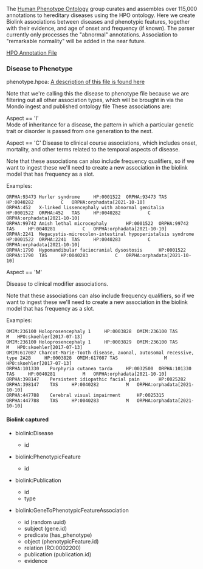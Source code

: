 The [Human Phenotype Ontology](http://human-phenotype-ontology.org) group
curates and assembles over 115,000 annotations to hereditary diseases
using the HPO ontology. Here we create Biolink associations
between diseases and phenotypic features, together with their evidence,
and age of onset and frequency (if known).
The parser currently only processes the "abnormal" annotations.
Association to "remarkable normality" will be added in the near future.

[HPO Annotation File](http://purl.obolibrary.org/obo/hp/hpoa/phenotype.hpoa)


### Disease to Phenotype

phenotype.hpoa: [A description of this file is found here](https://hpo-annotation-qc.readthedocs.io/en/latest/annotationFormat.html#phenotype-hpoa-format)


Note that we're calling this the disease to phenotype file because we are filtering out all other
association types, which will be brought in via the Mondo ingest and published ontology file
These associations are:

Aspect == 'I'  
Mode of inheritance for a disease, the pattern in which a particular genetic trait
or disorder is passed from one generation to the next.

Aspect == 'C'
Disease to clinical course associations, which includes onset, mortality, and other terms
related to the temporal aspects of disease.

Note that these associations can also include frequency qualifiers, so if we want to ingest
these we'll need to create a new association in the biolink model that has frequency as a slot.

Examples:

```csv
ORPHA:93473	Hurler syndrome		HP:0001522	ORPHA:93473	TAS		HP:0040282			C	ORPHA:orphadata[2021-10-10]
ORPHA:452	X-linked lissencephaly with abnormal genitalia		HP:0001522	ORPHA:452	TAS		HP:0040282			C	ORPHA:orphadata[2021-10-10]
ORPHA:99742	Amish lethal microcephaly		HP:0001522	ORPHA:99742	TAS		HP:0040281			C	ORPHA:orphadata[2021-10-10]
ORPHA:2241	Megacystis-microcolon-intestinal hypoperistalsis syndrome		HP:0001522	ORPHA:2241	TAS		HP:0040283			C	ORPHA:orphadata[2021-10-10]
ORPHA:1790	Hypomandibular faciocranial dysostosis		HP:0001522	ORPHA:1790	TAS		HP:0040283			C	ORPHA:orphadata[2021-10-10]
```

Aspect == 'M'

Disease to clinical modifier associations.

Note that these associations can also include frequency qualifiers, so if we want to ingest
these we'll need to create a new association in the biolink model that has frequency as a slot.

Examples:

```csv
OMIM:236100	Holoprosencephaly 1		HP:0003828	OMIM:236100	TAS					M	HPO:skoehler[2017-07-13]
OMIM:236100	Holoprosencephaly 1		HP:0003829	OMIM:236100	TAS					M	HPO:skoehler[2017-07-13]
OMIM:617087	Charcot-Marie-Tooth disease, axonal, autosomal recessive, type 2A2B		HP:0003828	OMIM:617087	TAS					M	HPO:skoehler[2017-07-13]
ORPHA:101330	Porphyria cutanea tarda		HP:0032500	ORPHA:101330	TAS		HP:0040281			M	ORPHA:orphadata[2021-10-10]
ORPHA:398147	Persistent idiopathic facial pain		HP:0025282	ORPHA:398147	TAS		HP:0040282			M	ORPHA:orphadata[2021-10-10]
ORPHA:447788	Cerebral visual impairment		HP:0025315	ORPHA:447788	TAS		HP:0040283			M	ORPHA:orphadata[2021-10-10]
```

#### Biolink captured

* biolink:Disease
    * id

* biolink:PhenotypicFeature
    * id

* biolink:Publication
    * id
    * type

* biolink:GeneToPhenotypicFeatureAssociation
    * id (random uuid)
    * subject (gene.id)
    * predicate (has_phenotype)
    * object (phenotypicFeature.id)
    * relation (RO:0002200)
    * publication (publication.id)
    * evidence 
    